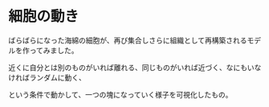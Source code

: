# 細胞の動き

ばらばらになった海綿の細胞が、再び集合しさらに組織として再構築されるモデルを作ってみました。

近くに自分とは別のものがいれば離れる、同じものがいれば近づく、なにもいなければランダムに動く、

という条件で動かして、一つの塊になっていく様子を可視化したもの。
